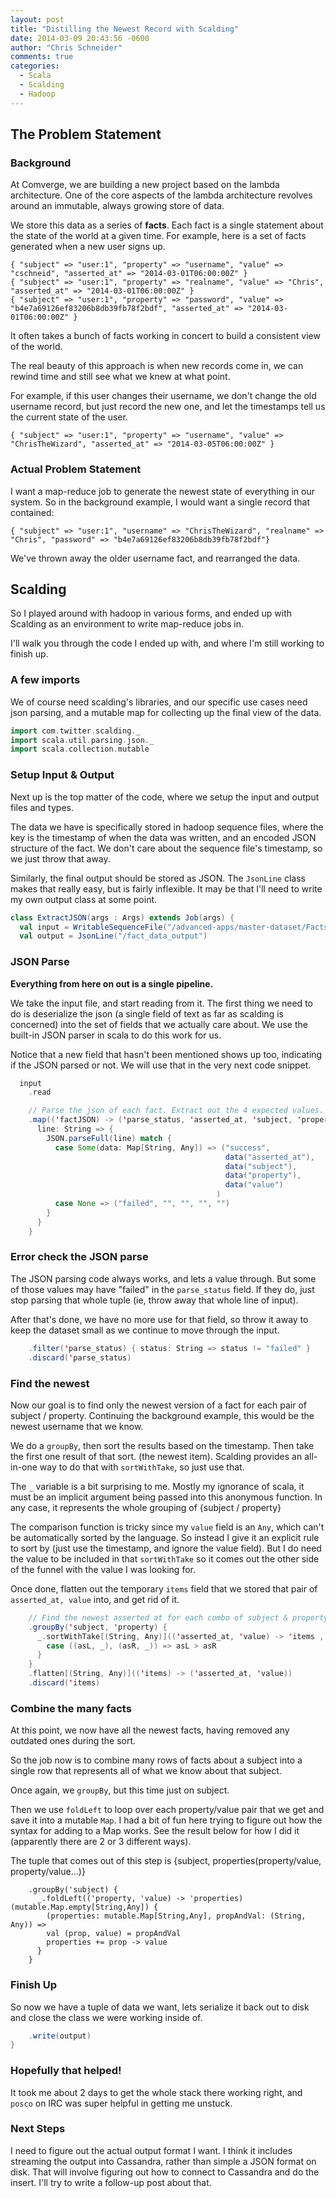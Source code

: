 ```yaml
---
layout: post
title: "Distilling the Newest Record with Scalding"
date: 2014-03-09 20:43:56 -0600
author: "Chris Schneider"
comments: true
categories:
  - Scala
  - Scalding
  - Hadoop
---
```



## The Problem Statement

### Background

At Comverge, we are building a new project based on the lambda architecture. One of the core aspects of the lambda architecture revolves around an immutable, always growing store of data.

We store this data as a series of **facts**.  Each fact is a single statement about the state of the world at a given time.  For example, here is a set of facts generated when a new user signs up.

```
{ "subject" => "user:1", "property" => "username", "value" => "cschneid", "asserted_at" => "2014-03-01T06:00:00Z" }
{ "subject" => "user:1", "property" => "realname", "value" => "Chris", "asserted_at" => "2014-03-01T06:00:00Z" }
{ "subject" => "user:1", "property" => "password", "value" => "b4e7a69126ef83206b8db39fb78f2bdf", "asserted_at" => "2014-03-01T06:00:00Z" }
```

It often takes a bunch of facts working in concert to build a consistent view of the world.

The real beauty of this approach is when new records come in, we can rewind time and still see what we knew at what point.

For example, if this user changes their username, we don't change the old username record, but just record the new one, and let the timestamps tell us the current state of the user.

```
{ "subject" => "user:1", "property" => "username", "value" => "ChrisTheWizard", "asserted_at" => "2014-03-05T06:00:00Z" }
```

### Actual Problem Statement

I want a map-reduce job to generate the newest state of everything in our system.  So in the background example, I would want a single record that contained:

```
{ "subject" => "user:1", "username" => "ChrisTheWizard", "realname" => "Chris", "password" => "b4e7a69126ef83206b8db39fb78f2bdf"}
```

We've thrown away the older username fact, and rearranged the data.

## Scalding

So I played around with hadoop in various forms, and ended up with Scalding as an environment to write map-reduce jobs in.

I'll walk you through the code I ended up with, and where I'm still working to finish up.

### A few imports

We of course need scalding's libraries, and our specific use cases need json parsing, and a mutable map for collecting up the final view of the data.

```scala
import com.twitter.scalding._
import scala.util.parsing.json._
import scala.collection.mutable
```

### Setup Input & Output

Next up is the top matter of the code, where we setup the input and output files and types.

The data we have is specifically stored in hadoop sequence files, where the key is the timestamp of when the data was written, and an encoded JSON structure of the fact.  We don't care about the sequence file's timestamp, so we just throw that away.

Similarly, the final output should be stored as JSON. The `JsonLine` class makes that really easy, but is fairly inflexible.  It may be that I'll need to write my own output class at some point.

```scala
class ExtractJSON(args : Args) extends Job(args) {
  val input = WritableSequenceFile("/advanced-apps/master-dataset/Facts.1394232008699", ('sequenceFileKey, 'factJSON))
  val output = JsonLine("/fact_data_output")
```

### JSON Parse

**Everything from here on out is a single pipeline.**

We take the input file, and start reading from it. The first thing we need to do is deserialize the json (a single field of text as far as scalding is concerned) into the set of fields that we actually care about.  We use the built-in JSON parser in scala to do this work for us.

Notice that a new field that hasn't been mentioned shows up too, indicating if the JSON parsed or not.  We will use that in the very next code snippet.

```scala
  input
    .read

    // Parse the json of each fact. Extract out the 4 expected values.
    .map(('factJSON) -> ('parse_status, 'asserted_at, 'subject, 'property, 'value)) {
      line: String => {
        JSON.parseFull(line) match {
          case Some(data: Map[String, Any]) => ("success",
                                                data("asserted_at"),
                                                data("subject"),
                                                data("property"),
                                                data("value")
                                              )
          case None => ("failed", "", "", "", "")
        }
      }
    }
```

### Error check the JSON parse

The JSON parsing code always works, and lets a value through. But some of those values may have "failed" in the `parse_status` field.  If they do, just stop parsing that whole tuple (ie, throw away that whole line of input).

After that's done, we have no more use for that field, so throw it away to keep the dataset small as we continue to move through the input.

```scala
    .filter('parse_status) { status: String => status != "failed" }
    .discard('parse_status)
```

### Find the newest

Now our goal is to find only the newest version of a fact for each pair of subject / property.  Continuing the background example, this would be the newest username that we know.

We do a `groupBy`, then sort the results based on the timestamp.  Then take the first one result of that sort. (the newest item). Scalding provides an all-in-one way to do that with `sortWithTake`, so just use that.

The `_` variable is a bit surprising to me. Mostly my ignorance of scala, it must be an implicit argument being passed into this anonymous function.  In any case, it represents the whole grouping of {subject / property}

The comparison function is tricky since my `value` field is an `Any`, which can't be automatically sorted by the language.  So instead I give it an explicit rule to sort by (just use the timestamp, and ignore the value field).  But I do need the value to be included in that `sortWithTake` so it comes out the other side of the funnel with the value I was looking for.

Once done, flatten out the temporary `items` field that we stored that pair of `asserted_at, value` into, and get rid of it.

```scala
    // Find the newest asserted at for each combo of subject & property
    .groupBy('subject, 'property) {
      _.sortWithTake[(String, Any)](('asserted_at, 'value) -> 'items , 1) {
        case ((asL, _), (asR, _)) => asL > asR
      }
    }
    .flatten[(String, Any)](('items) -> ('asserted_at, 'value))
    .discard('items)
```

### Combine the many facts

At this point, we now have all the newest facts, having removed any outdated ones during the sort.

So the job now is to combine many rows of facts about a subject into a single row that represents all of what we know about that subject.

Once again, we `groupBy`, but this time just on subject.

Then we use `foldLeft` to loop over each property/value pair that we get and save it into a mutable `Map`.  I had a bit of fun here trying to figure out how the syntax for adding to a Map works. See the result below for how I did it (apparently there are 2 or 3 different ways).

The tuple that comes out of this step is {subject, properties(property/value, property/value...)}

```
    .groupBy('subject) {
      _.foldLeft(('property, 'value) -> 'properties)(mutable.Map.empty[String,Any]) {
        (properties: mutable.Map[String,Any], propAndVal: (String, Any)) =>
        val (prop, value) = propAndVal
        properties += prop -> value
      }
    }
```

### Finish Up

So now we have a tuple of data we want, lets serialize it back out to disk and close the class we were working inside of.

```scala
    .write(output)
}
```

### Hopefully that helped!

It took me about 2 days to get the whole stack there working right, and `posco` on IRC was super helpful in getting me unstuck.


### Next Steps

I need to figure out the actual output format I want.  I think it includes streaming the output into Cassandra, rather than simple a JSON format on disk.  That will involve figuring out how to connect to Cassandra and do the insert. I'll try to write a follow-up post about that.
